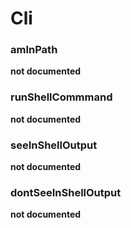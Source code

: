 # Cli

### amInPath

__not documented__

### runShellCommmand

__not documented__

### seeInShellOutput

__not documented__

### dontSeeInShellOutput

__not documented__
